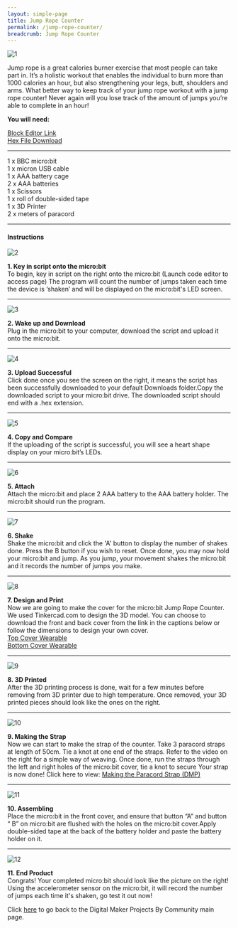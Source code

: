 ```yaml
---
layout: simple-page
title: Jump Rope Counter
permalink: /jump-rope-counter/
breadcrumb: Jump Rope Counter
---
```


![1](/images/in-schools/digital-maker/projects/fun-and-games/jump-rope-counter/jump-rope-counter1.jpg)

Jump rope is a great calories burner exercise that most people can take part in. It’s a holistic workout that enables the individual to burn more than 1000 calories an hour, but also strengthening your legs, butt, shoulders and arms. What better way to keep track of your jump rope workout with a jump rope counter! Never again will you lose track of the amount of jumps you’re able to complete in an hour!

**You will need:**

<a href="https://makecode.microbit.org/" target="_blank">Block Editor Link</a><br>
<a href="https://www.dropbox.com/sh/cj6uj8lo7pownms/AACYJpCFwbQx9HYWlBgehA_Ma?dl=0" target="_blank">Hex File Download</a><br>

---

1 x BBC micro:bit<br>
1 x micron USB cable<br>
1 x AAA battery cage<br>
2 x AAA batteries<br>
1 x Scissors<br>
1 x roll of double-sided tape<br>
1 x 3D Printer<br>
2 x meters of paracord<br>

---

#### Instructions

![2](/images/in-schools/digital-maker/projects/fun-and-games/jump-rope-counter/jump-rope-counter2.jpg)

**1.  Key in script onto the micro:bit** <br>To begin, key in script on the right onto the micro:bit (Launch code editor to access page) The program will count the number of jumps taken each time the device is ‘shaken’ and will be displayed on the micro:bit's LED screen.<br>

---
![3](/images/in-schools/digital-maker/projects/fun-and-games/jump-rope-counter/jump-rope-counter3.png)

**2.  Wake up and Download** <br>Plug in the micro:bit to your computer, download the script and upload it onto the micro:bit.<br>

---
![4](/images/in-schools/digital-maker/projects/fun-and-games/jump-rope-counter/jump-rope-counter4.JPG)

**3. Upload Successful** <br>Click done once you see the screen on the right, it means the script has been successfully downloaded to your default Downloads folder.Copy the downloaded script to your micro:bit drive. The downloaded script should end with a .hex extension.<br>

---
![5](/images/in-schools/digital-maker/projects/fun-and-games/jump-rope-counter/jump-rope-counter5.png)

**4. Copy and Compare**<br>If the uploading of the script is successful, you will see a heart shape display on your micro:bit’s LEDs.<br>

---
![6](/images/in-schools/digital-maker/projects/fun-and-games/jump-rope-counter/jump-rope-counter6.png)

**5. Attach**<br>Attach the micro:bit and place 2 AAA battery to the AAA battery holder. The micro:bit should run the program.<br>

---

![7](/images/in-schools/digital-maker/projects/fun-and-games/jump-rope-counter/jump-rope-counter7.jpg)

**6. Shake**<br>Shake the micro:bit and click the 'A' button to display the number of shakes done. Press the B button if you wish to reset. Once done, you may now hold your micro:bit and jump. As you jump, your movement shakes the micro:bit and it records the number of jumps you make.<br>

---

![8](/images/in-schools/digital-maker/projects/fun-and-games/jump-rope-counter/jump-rope-counter8.jpg)

**7. Design and Print**<br>Now we are going to make the cover for the micro:bit Jump Rope Counter. We used Tinkercad.com to design the 3D model. You can choose to download the front and back cover from the link in the captions below or follow the dimensions to design your own cover.<br>
<a href="https://www.tinkercad.com/things/6CmJmqtyGGi">Top Cover Wearable</a><br>
<a href="https://www.tinkercad.com/things/gdHT9PEFJUv">Bottom Cover Wearable</a><br>

---

![9](dlp/images/in-schools/digital-maker/projects/fun-and-games/jump-rope-counter/jump-rope-counter9.jpg)

**8. 3D Printed**<br>After the 3D printing process is done, wait for a few minutes before removing from 3D printer due to high temperature. Once removed, your 3D printed pieces should look like the ones on the right.<br>

---

![10](dlp/images/in-schools/digital-maker/projects/fun-and-games/jump-rope-counter/jump-rope-counter10.jpg)

**9. Making the Strap**<br>Now we can start to make the strap of the counter. Take 3 paracord straps at length of 50cm. Tie a knot at one end of the straps. Refer to the video on the right for a simple way of weaving. Once done, run the straps through the left and right holes of the micro:bit cover, tie a knot to secure Your strap is now done!
Click here to view: <a href="https://www.youtube.com/watch?v=_acjMZi2HZQ">Making the Paracord Strap (DMP)</a><br>

---
![11](/images/in-schools/digital-maker/projects/fun-and-games/jump-rope-counter/jump-rope-counter11.jpg)

**10. Assembling**<br>Place the micro:bit in the front cover, and ensure that button “A” and button “ B” on micro:bit are flushed with the holes on the micro:bit cover.Apply double-sided tape at the back of the battery holder and paste the battery holder on it.<br>

---
![12](/images/in-schools/digital-maker/projects/fun-and-games/jump-rope-counter/jump-rope-counter12.jpg)

**11. End Product**<br>Congrats! Your completed micro:bit should look like the picture on the right! Using the accelerometer sensor on the micro:bit, it will record the number of jumps each time it's shaken, go test it out now!<br>


Click [here](/in-schools/digital-maker/projects/) to go back to the Digital Maker Projects By Community main page.
